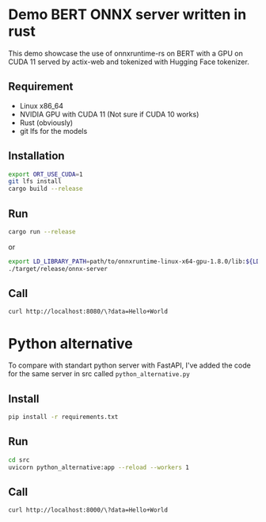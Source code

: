 # Demo BERT ONNX server written in rust

This demo showcase the use of onnxruntime-rs on BERT with a GPU on CUDA 11 served by actix-web and tokenized with Hugging Face tokenizer.

## Requirement

- Linux x86_64
- NVIDIA GPU with CUDA 11 (Not sure if CUDA 10 works)
- Rust (obviously)
- git lfs for the models

## Installation

```bash
export ORT_USE_CUDA=1
git lfs install
cargo build --release
```

## Run

```bash
cargo run --release
```

or

```bash
export LD_LIBRARY_PATH=path/to/onnxruntime-linux-x64-gpu-1.8.0/lib:${LD_LIBRARY_PATH}
./target/release/onnx-server
```

## Call

```bash
curl http://localhost:8080/\?data=Hello+World
```

# Python alternative

To compare with standart python server with FastAPI, I've added the code for the same server in src called `python_alternative.py`

## Install

```bash
pip install -r requirements.txt
```

## Run

```bash
cd src
uvicorn python_alternative:app --reload --workers 1
```

## Call

```bash
curl http://localhost:8000/\?data=Hello+World
```
